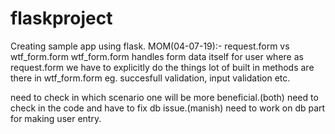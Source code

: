 # flaskproject
Creating sample app using flask.
MOM(04-07-19):-
request.form vs wtf_form.form
wtf_form.form handles form data itself for user where as request.form we have to explicitly do the things
lot of built in methods are there in wtf_form.form eg. succesfull validation, input validation etc.

need to check in which scenario one will be more beneficial.(both)
need to check in the code and have to fix db issue.(manish)
need to work on db part for making user entry. 
